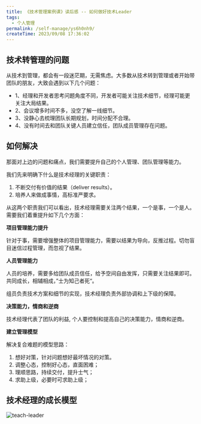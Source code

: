 ```yaml
---
title: 《技术管理案例课》读后感 -- 如何做好技术Leader
tags:
  - 个人管理
permalink: /self-manage/ys6h0nh9/
createTime: 2023/09/08 17:36:02
---
```

## 技术转管理的问题 

从技术到管理，都会有一段迷茫期，无需焦虑。大多数从技术转到管理或者开始带团队的朋友，大致会遇到以下几个问题：

- 1、经理和开发者思考问题角度不同，开发者可能关注技术细节，经理可能更关注大局结果。
- 2、会议增多时间不多，没空了解一线细节。
- 3、没静心去梳理团队长期规划，时间分配不合理。
- 4、没有时间去和团队关键人员建立信任，团队成员管理存在问题。

## 如何解决

那面对上边的问题和痛点，我们需要提升自己的个人管理、团队管理等能力。

我们先来明确下什么是技术经理的关键职责：

1. 不断交付有价值的结果（deliver results）。
2. 培养人来做成事情，高标准严要求。

从这两个职责我们可以看出，技术经理需要关注两个结果，一个是事，一个是人。需要我们着重提升如下几个方面：

**项目管理能力提升**

针对于事，需要增强整体的项目管理能力，需要以结果为导向，反推过程。切勿盲目迷信过程管理，而忽视了结果。

**人员管理能力**

人员的培养，需要多给团队成员信任，给予空间自由发挥，只需要关注结果即可。共同成长，相辅相成，”士为知己者死“。

组员负责技术方案和细节的实现，技术经理负责外部协调和上下级的保障。

**决策能力，情商和逆商**

技术经理代表了团队的利益, 个人要控制和提高自己的决策能力，情商和逆商。

**建立管理模型**

解决复合难题的模型思路：

1. 想好对策，针对问题想好最坏情况的对策。
2. 调整心态，控制好心态，直面困难；
3. 理顺思路，持续交付，提升士气；
4. 求助上级，必要时可求助上级；

## 技术经理的成长模型 

![teach-leader](https://gitee.com/pylixm/picture/raw/master/2021-11-10/1636506000147-teach-leader.png)
